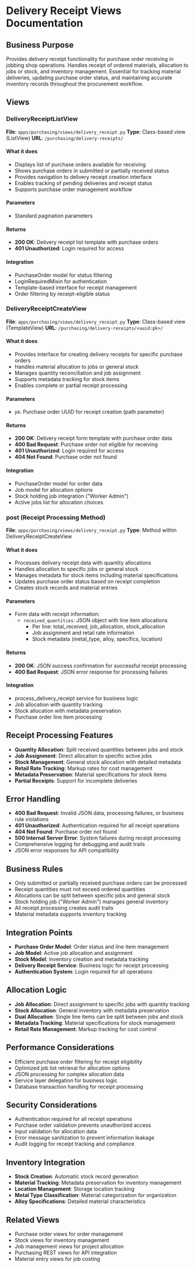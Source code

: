 # Delivery Receipt Views Documentation

## Business Purpose

Provides delivery receipt functionality for purchase order receiving in jobbing shop operations. Handles receipt of ordered materials, allocation to jobs or stock, and inventory management. Essential for tracking material deliveries, updating purchase order status, and maintaining accurate inventory records throughout the procurement workflow.

## Views

### DeliveryReceiptListView

**File**: `apps/purchasing/views/delivery_receipt.py`
**Type**: Class-based view (ListView)
**URL**: `/purchasing/delivery-receipts/`

#### What it does

- Displays list of purchase orders available for receiving
- Shows purchase orders in submitted or partially received status
- Provides navigation to delivery receipt creation interface
- Enables tracking of pending deliveries and receipt status
- Supports purchase order management workflow

#### Parameters

- Standard pagination parameters

#### Returns

- **200 OK**: Delivery receipt list template with purchase orders
- **401 Unauthorized**: Login required for access

#### Integration

- PurchaseOrder model for status filtering
- LoginRequiredMixin for authentication
- Template-based interface for receipt management
- Order filtering by receipt-eligible status

### DeliveryReceiptCreateView

**File**: `apps/purchasing/views/delivery_receipt.py`
**Type**: Class-based view (TemplateView)
**URL**: `/purchasing/delivery-receipts/<uuid:pk>/`

#### What it does

- Provides interface for creating delivery receipts for specific purchase orders
- Handles material allocation to jobs or general stock
- Manages quantity reconciliation and job assignment
- Supports metadata tracking for stock items
- Enables complete or partial receipt processing

#### Parameters

- `pk`: Purchase order UUID for receipt creation (path parameter)

#### Returns

- **200 OK**: Delivery receipt form template with purchase order data
- **400 Bad Request**: Purchase order not eligible for receiving
- **401 Unauthorized**: Login required for access
- **404 Not Found**: Purchase order not found

#### Integration

- PurchaseOrder model for order data
- Job model for allocation options
- Stock holding job integration ("Worker Admin")
- Active jobs list for allocation choices

### post (Receipt Processing Method)

**File**: `apps/purchasing/views/delivery_receipt.py`
**Type**: Method within DeliveryReceiptCreateView

#### What it does

- Processes delivery receipt data with quantity allocations
- Handles allocation to specific jobs or general stock
- Manages metadata for stock items including material specifications
- Updates purchase order status based on receipt completion
- Creates stock records and material entries

#### Parameters

- Form data with receipt information:
  - `received_quantities`: JSON object with line item allocations
    - Per line: total_received, job_allocation, stock_allocation
    - Job assignment and retail rate information
    - Stock metadata (metal_type, alloy, specifics, location)

#### Returns

- **200 OK**: JSON success confirmation for successful receipt processing
- **400 Bad Request**: JSON error response for processing failures

#### Integration

- process_delivery_receipt service for business logic
- Job allocation with quantity tracking
- Stock allocation with metadata preservation
- Purchase order line item processing

## Receipt Processing Features

- **Quantity Allocation**: Split received quantities between jobs and stock
- **Job Assignment**: Direct allocation to specific active jobs
- **Stock Management**: General stock allocation with detailed metadata
- **Retail Rate Tracking**: Markup rates for cost management
- **Metadata Preservation**: Material specifications for stock items
- **Partial Receipts**: Support for incomplete deliveries

## Error Handling

- **400 Bad Request**: Invalid JSON data, processing failures, or business rule violations
- **401 Unauthorized**: Authentication required for all receipt operations
- **404 Not Found**: Purchase order not found
- **500 Internal Server Error**: System failures during receipt processing
- Comprehensive logging for debugging and audit trails
- JSON error responses for API compatibility

## Business Rules

- Only submitted or partially received purchase orders can be processed
- Receipt quantities must not exceed ordered quantities
- Allocations can be split between specific jobs and general stock
- Stock holding job ("Worker Admin") manages general inventory
- All receipt processing creates audit trails
- Material metadata supports inventory tracking

## Integration Points

- **Purchase Order Model**: Order status and line item management
- **Job Model**: Active job allocation and assignment
- **Stock Model**: Inventory creation and metadata tracking
- **Delivery Receipt Service**: Business logic for receipt processing
- **Authentication System**: Login required for all operations

## Allocation Logic

- **Job Allocation**: Direct assignment to specific jobs with quantity tracking
- **Stock Allocation**: General inventory with metadata preservation
- **Dual Allocation**: Single line items can be split between jobs and stock
- **Metadata Tracking**: Material specifications for stock management
- **Retail Rate Management**: Markup tracking for cost control

## Performance Considerations

- Efficient purchase order filtering for receipt eligibility
- Optimized job list retrieval for allocation options
- JSON processing for complex allocation data
- Service layer delegation for business logic
- Database transaction handling for receipt processing

## Security Considerations

- Authentication required for all receipt operations
- Purchase order validation prevents unauthorized access
- Input validation for allocation data
- Error message sanitization to prevent information leakage
- Audit logging for receipt tracking and compliance

## Inventory Integration

- **Stock Creation**: Automatic stock record generation
- **Material Tracking**: Metadata preservation for inventory management
- **Location Management**: Storage location tracking
- **Metal Type Classification**: Material categorization for organization
- **Alloy Specifications**: Detailed material characteristics

## Related Views

- Purchase order views for order management
- Stock views for inventory management
- Job management views for project allocation
- Purchasing REST views for API integration
- Material entry views for job costing
